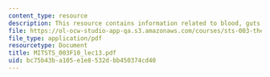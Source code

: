 ```yaml
---
content_type: resource
description: This resource contains information related to blood, guts and images.
file: https://ol-ocw-studio-app-qa.s3.amazonaws.com/courses/sts-003-the-rise-of-modern-science-fall-2010/bc75b43ba105e1e8532dbb450374cd40_MITSTS_003F10_lec13.pdf
file_type: application/pdf
resourcetype: Document
title: MITSTS_003F10_lec13.pdf
uid: bc75b43b-a105-e1e8-532d-bb450374cd40
---
```

